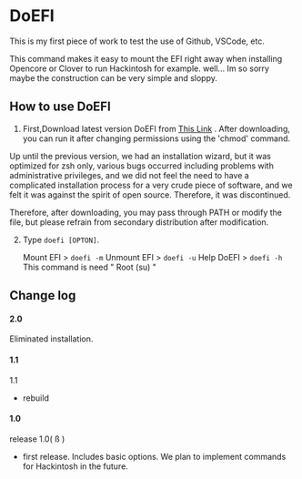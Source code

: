 DoEFI
==================

This is my first piece of work to test the use of Github, VSCode, etc.


This command makes it easy to mount the EFI right away when installing Opencore or Clover to run Hackintosh for example.
well... Im so sorry maybe the construction can be very simple and sloppy.

## How to use DoEFI

1. First,Download latest version DoEFI from  [This Link](https://github.com/sharkcat758/DoEFI/releases) . 
After downloading, you can run it after changing permissions using the 'chmod' command.

Up until the previous version, we had an installation wizard, but it was optimized for zsh only, various bugs occurred including problems with administrative privileges, and we did not feel the need to have a complicated installation process for a very crude piece of software, and we felt it was against the spirit of open source. Therefore, it was discontinued.

Therefore, after downloading, you may pass through PATH or modify the file, but please refrain from secondary distribution after modification.


2. Type `doefi [OPTON]`.

   Mount EFI > `doefi -m`
   Unmount EFI > `doefi -u`
   Help DoEFI > `doefi -h`
   This command is need " Root (su) "




## Change log

#### 2.0

Eliminated installation.

#### 1.1

1.1
- rebuild



#### 1.0

release 1.0( ß )
- first release.  Includes basic options. We plan to implement commands for Hackintosh in the future.


